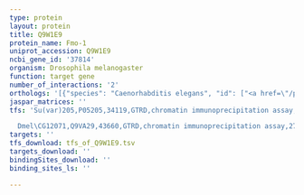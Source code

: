 ```yaml
---
type: protein
layout: protein
title: Q9W1E9
protein_name: Fmo-1
uniprot_accession: Q9W1E9
ncbi_gene_id: '37814'
organism: Drosophila melanogaster
function: target gene
number_of_interactions: '2'
orthologs: '[{"species": "Caenorhabditis elegans", "id": ["<a href=\"/protein/q9gyj1\">Q9GYJ1</a>", "<a href=\"/protein/q17585\">Q17585</a>"]}, {"species": "Saccharomyces cerevisiae", "id": ["<a href=\"/protein/p38866\">P38866</a>"]}]'
jaspar_matrices: ''
tfs: 'Su(var)205,P05205,34119,GTRD,chromatin immunoprecipitation assay,27924024%5Buid%5D,No

  Dmel\CG12071,Q9VA29,43660,GTRD,chromatin immunoprecipitation assay,27924024%5Buid%5D,No'
targets: ''
tfs_download: tfs_of_Q9W1E9.tsv
targets_download: ''
bindingSites_download: ''
binding_sites_ls: ''

---
```


